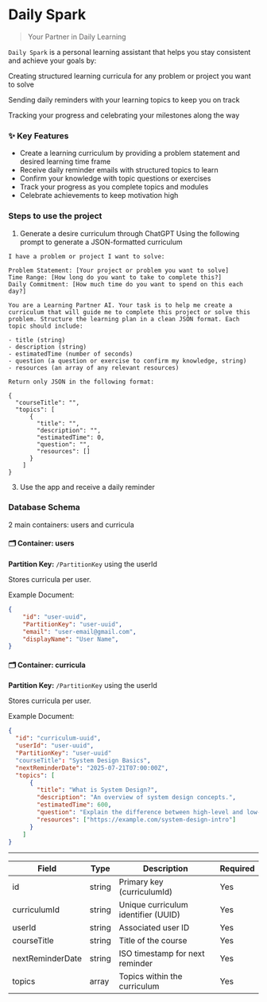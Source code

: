 # Daily Spark
> Your Partner in Daily Learning

`Daily Spark` is a personal learning assistant that helps you stay consistent and achieve your goals by:

Creating structured learning curricula for any problem or project you want to solve

Sending daily reminders with your learning topics to keep you on track

Tracking your progress and celebrating your milestones along the way

### ✨ Key Features
- Create a learning curriculum by providing a problem statement and desired learning time frame
- Receive daily reminder emails with structured topics to learn
- Confirm your knowledge with topic questions or exercises
- Track your progress as you complete topics and modules
- Celebrate achievements to keep motivation high

### Steps to use the project
1. Generate a desire curriculum through ChatGPT
  Using the following prompt to generate a JSON-formatted curriculum
  ```
  I have a problem or project I want to solve:

  Problem Statement: [Your project or problem you want to solve]
  Time Range: [How long do you want to take to complete this?]
  Daily Commitment: [How much time do you want to spend on this each day?]
  
  You are a Learning Partner AI. Your task is to help me create a curriculum that will guide me to complete this project or solve this problem. Structure the learning plan in a clean JSON format. Each topic should include:
  
  - title (string)
  - description (string)
  - estimatedTime (number of seconds)
  - question (a question or exercise to confirm my knowledge, string)
  - resources (an array of any relevant resources)
  
  Return only JSON in the following format:
  
  {
    "courseTitle": "",
    "topics": [
        {
          "title": "",
          "description": "",
          "estimatedTime": 0,
          "question": "",
          "resources": []
        }
      ]
  }
  ```
   
3. Use the app and receive a daily reminder

### Database Schema
2 main containers: users and curricula

#### 🗂 Container: users

**Partition Key:** `/PartitionKey` using the userId

Stores curricula per user.

Example Document:

```json
{
    "id": "user-uuid",
    "PartitionKey": "user-uuid",
    "email": "user-email@gmail.com",
    "displayName": "User Name",
}
```

#### 🗂 Container: curricula

**Partition Key:** `/PartitionKey` using the userId

Stores curricula per user.

Example Document:

```json
{
  "id": "curriculum-uuid",
  "userId": "user-uuid",
  "PartitionKey": "user-uuid"
  "courseTitle": "System Design Basics",
  "nextReminderDate": "2025-07-21T07:00:00Z",
  "topics": [
      {
        "title": "What is System Design?",
        "description": "An overview of system design concepts.",
        "estimatedTime": 600,
        "question": "Explain the difference between high-level and low-level design.",
        "resources": ["https://example.com/system-design-intro"]
      }
    ]
}
```

---

| Field             | Type    | Description                                   | Required |
| ----------------- | ------- | --------------------------------------------- | -------- |
| id                | string  | Primary key (curriculumId)                   | Yes      |
| curriculumId      | string  | Unique curriculum identifier (UUID)          | Yes      |
| userId            | string  | Associated user ID                           | Yes      |
| courseTitle       | string  | Title of the course                          | Yes      |
| nextReminderDate  | string  | ISO timestamp for next reminder              | Yes      |
| topics            | array   | Topics within the curriculum                 | Yes      |
